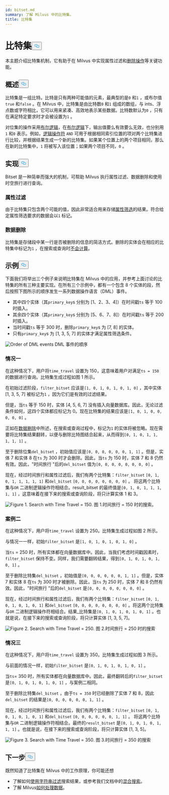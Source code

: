 ```yaml
---
id: bitset.md
summary: 了解 Milvus 中的比特集。
title: 比特集
---
```

<h1 id="Bitset" class="common-anchor-header">比特集<button data-href="#Bitset" class="anchor-icon" translate="no">
      <svg translate="no"
        aria-hidden="true"
        focusable="false"
        height="20"
        version="1.1"
        viewBox="0 0 16 16"
        width="16"
      >
        <path
          fill="#0092E4"
          fill-rule="evenodd"
          d="M4 9h1v1H4c-1.5 0-3-1.69-3-3.5S2.55 3 4 3h4c1.45 0 3 1.69 3 3.5 0 1.41-.91 2.72-2 3.25V8.59c.58-.45 1-1.27 1-2.09C10 5.22 8.98 4 8 4H4c-.98 0-2 1.22-2 2.5S3 9 4 9zm9-3h-1v1h1c1 0 2 1.22 2 2.5S13.98 12 13 12H9c-.98 0-2-1.22-2-2.5 0-.83.42-1.64 1-2.09V6.25c-1.09.53-2 1.84-2 3.25C6 11.31 7.55 13 9 13h4c1.45 0 3-1.69 3-3.5S14.5 6 13 6z"
        ></path>
      </svg>
    </button></h1><p>本主题介绍比特集机制，它有助于在 Milvus 中实现属性过滤和<a href="https://milvus.io/blog/2022-02-07-how-milvus-deletes-streaming-data-in-distributed-cluster.md">删除操作</a>等关键功能。</p>
<h2 id="Overview" class="common-anchor-header">概述<button data-href="#Overview" class="anchor-icon" translate="no">
      <svg translate="no"
        aria-hidden="true"
        focusable="false"
        height="20"
        version="1.1"
        viewBox="0 0 16 16"
        width="16"
      >
        <path
          fill="#0092E4"
          fill-rule="evenodd"
          d="M4 9h1v1H4c-1.5 0-3-1.69-3-3.5S2.55 3 4 3h4c1.45 0 3 1.69 3 3.5 0 1.41-.91 2.72-2 3.25V8.59c.58-.45 1-1.27 1-2.09C10 5.22 8.98 4 8 4H4c-.98 0-2 1.22-2 2.5S3 9 4 9zm9-3h-1v1h1c1 0 2 1.22 2 2.5S13.98 12 13 12H9c-.98 0-2-1.22-2-2.5 0-.83.42-1.64 1-2.09V6.25c-1.09.53-2 1.84-2 3.25C6 11.31 7.55 13 9 13h4c1.45 0 3-1.69 3-3.5S14.5 6 13 6z"
        ></path>
      </svg>
    </button></h2><p>比特集是一组比特。比特是只有两种可能值的元素，最典型的是<code translate="no">0</code> 和<code translate="no">1</code> ，或布尔值<code translate="no">true</code> 和<code translate="no">false</code> 。在 Milvus 中，比特集是由比特数<code translate="no">0</code> 和<code translate="no">1</code> 组成的数组，与 ints、浮点数或字符相比，它可以用来紧凑、高效地表示某些数据。比特数默认为<code translate="no">0</code> ，只有在满足特定要求时才会被设置为<code translate="no">1</code> 。</p>
<p>对位集的操作采用<a href="/docs/zh/boolean.md">布尔逻辑</a>，在<a href="/docs/zh/boolean.md">布尔逻辑</a>下，输出值要么有效要么无效，也分别用<code translate="no">1</code> 和<code translate="no">0</code> 表示。例如，<a href="https://milvus.io/docs/v2.1.x/boolean.md#Logical-operators">逻辑操作符</a> <code translate="no">AND</code> 可用于根据相同索引位置的项对两个比特集进行比较，并根据结果生成一个新的比特集。如果某个位置上的两个项目相同，那么在新的比特集中，<code translate="no">1</code> 将被写入该位置；如果两个项目不同，<code translate="no">0</code> 。</p>
<h2 id="Implementation" class="common-anchor-header">实现<button data-href="#Implementation" class="anchor-icon" translate="no">
      <svg translate="no"
        aria-hidden="true"
        focusable="false"
        height="20"
        version="1.1"
        viewBox="0 0 16 16"
        width="16"
      >
        <path
          fill="#0092E4"
          fill-rule="evenodd"
          d="M4 9h1v1H4c-1.5 0-3-1.69-3-3.5S2.55 3 4 3h4c1.45 0 3 1.69 3 3.5 0 1.41-.91 2.72-2 3.25V8.59c.58-.45 1-1.27 1-2.09C10 5.22 8.98 4 8 4H4c-.98 0-2 1.22-2 2.5S3 9 4 9zm9-3h-1v1h1c1 0 2 1.22 2 2.5S13.98 12 13 12H9c-.98 0-2-1.22-2-2.5 0-.83.42-1.64 1-2.09V6.25c-1.09.53-2 1.84-2 3.25C6 11.31 7.55 13 9 13h4c1.45 0 3-1.69 3-3.5S14.5 6 13 6z"
        ></path>
      </svg>
    </button></h2><p>Bitset 是一种简单而强大的机制，可帮助 Milvus 执行属性过滤、数据删除和使用时空旅行进行查询。</p>
<h3 id="Attribute-filtering" class="common-anchor-header">属性过滤</h3><p>由于比特集只包含两个可能的值，因此非常适合用来存储<a href="https://milvus.io/docs/v2.1.x/hybridsearch.md">属性筛选</a>的结果。符合给定属性筛选要求的数据会以<code translate="no">1</code> 标记。</p>
<h3 id="Data-deletion" class="common-anchor-header">数据删除</h3><p>比特集是存储段中某一行是否被删除的信息的简洁方式。删除的实体会在相应的比特集中标记为<code translate="no">1</code> ，在搜索或查询时<a href="https://milvus.io/blog/deleting-data-in-milvus.md">不会计算</a>。</p>
<h2 id="Examples" class="common-anchor-header">示例<button data-href="#Examples" class="anchor-icon" translate="no">
      <svg translate="no"
        aria-hidden="true"
        focusable="false"
        height="20"
        version="1.1"
        viewBox="0 0 16 16"
        width="16"
      >
        <path
          fill="#0092E4"
          fill-rule="evenodd"
          d="M4 9h1v1H4c-1.5 0-3-1.69-3-3.5S2.55 3 4 3h4c1.45 0 3 1.69 3 3.5 0 1.41-.91 2.72-2 3.25V8.59c.58-.45 1-1.27 1-2.09C10 5.22 8.98 4 8 4H4c-.98 0-2 1.22-2 2.5S3 9 4 9zm9-3h-1v1h1c1 0 2 1.22 2 2.5S13.98 12 13 12H9c-.98 0-2-1.22-2-2.5 0-.83.42-1.64 1-2.09V6.25c-1.09.53-2 1.84-2 3.25C6 11.31 7.55 13 9 13h4c1.45 0 3-1.69 3-3.5S14.5 6 13 6z"
        ></path>
      </svg>
    </button></h2><p>下面我们将举出三个例子来说明比特集在 Milvus 中的应用，并参考上面讨论的比特集的所有三种主要实现。在所有三个示例中，都有一个包含 8 个实体的段，然后按照下图所示的顺序发生一系列数据操作语言（DML）事件。</p>
<ul>
<li>其中四个实体（其<code translate="no">primary_key</code>s 分别为 [1、2、3、4]）在时间戳<code translate="no">ts</code> 等于 100 时插入。</li>
<li>其余四个实体（其<code translate="no">primary_key</code>s 分别为 [5、6、7、8]）在时间戳<code translate="no">ts</code> 等于 200 时插入。</li>
<li>当时间戳<code translate="no">ts</code> 等于 300 时，删除<code translate="no">primary_key</code>s 为 [7, 8] 的实体。</li>
<li>只有<code translate="no">primary_key</code>s 为 [1, 3, 5, 7] 的实体才满足属性筛选条件。</li>
</ul>
<p>
  
   <span class="img-wrapper"> <img translate="no" src="/docs/v2.6.x/assets/bitset_0.svg" alt="Order of DML events" class="doc-image" id="order-of-dml-events" />
   </span> <span class="img-wrapper"> <span>DML 事件的顺序</span> </span></p>
<h3 id="Case-one" class="common-anchor-header">情况一</h3><p>在这种情况下，用户将<code translate="no">time_travel</code> 设置为 150，这意味着用户对满足<code translate="no">ts = 150</code> 的数据进行查询。比特集生成过程如图 1 所示。</p>
<p>在初始过滤阶段，<code translate="no">filter_bitset</code> 应该是<code translate="no">[1, 0, 1, 0, 1, 0, 1, 0]</code> ，其中实体 [1, 3, 5, 7] 被标记为<code translate="no">1</code> ，因为它们是有效的过滤结果。</p>
<p>但是，当<code translate="no">ts</code> 等于 150 时，实体 [4, 5, 6, 7] 没有插入向量数据库。因此，无论过滤条件如何，这四个实体都应标记为 0。现在比特集的结果应该是<code translate="no">[1, 0, 1, 0, 0, 0, 0, 0]</code> 。</p>
<p>正如在<a href="#data-deletion">数据删除</a>中所述，在搜索或查询过程中，标记为<code translate="no">1</code> 的实体将被忽略。现在需要将比特集结果翻转，以便与删除比特图结合起来，从而得到<code translate="no">[0, 1, 0, 1, 1, 1, 1, 1]</code> 。</p>
<p>至于删除位集<code translate="no">del_bitset</code> ，初始值应该是<code translate="no">[0, 0, 0, 0, 0, 0, 1, 1]</code> 。但是，实体 7 和实体 8 在<code translate="no">ts</code> 为 300 时才会删除。因此，当<code translate="no">ts</code> 为 150 时，实体 7 和 8 仍然有效。因此，"时间旅行 "后的<code translate="no">del_bitset</code> 值为<code translate="no">[0, 0, 0, 0, 0, 0, 0, 0]</code> 。</p>
<p>现在，经过时间旅行和属性过滤后，我们有两个比特集：<code translate="no">filter_bitset</code> <code translate="no">[0, 1, 0, 1, 1, 1, 1, 1]</code> 和<code translate="no">del_bitset</code> <code translate="no">[0, 0, 0, 0, 0, 0, 0, 0]</code> 。  将这两个比特集与<code translate="no">OR</code> 二进制逻辑操作符相结合。result_bitset 的最终值是<code translate="no">[0, 1, 0, 1, 1, 1, 1, 1]</code> ，这意味着在接下来的搜索或查询阶段，将只计算实体 1 和 3。</p>
<p>
 <span class="img-wrapper">
   <img translate="no" src="/docs/v2.6.x/assets/bitset_1.jpg" alt="Figure 1. Search with Time Travel = 150." class="doc-image" id="figure-1.-search-with-time-travel-=-150." />
   <span>图 1.时间旅行 = 150 时的搜索</span>。 </span></p>
<h3 id="Case-two" class="common-anchor-header">案例二</h3><p>在这种情况下，用户将<code translate="no">time_travel</code> 设置为 250。比特集生成过程如图 2 所示。</p>
<p>与情况一一样，初始<code translate="no">filter_bitset</code> 是<code translate="no">[1, 0, 1, 0, 1, 0, 1, 0]</code> 。</p>
<p>当<code translate="no">ts</code> = 250 时，所有实体都在向量数据库中。因此，当我们考虑时间戳因素时，<code translate="no">filter_bitset</code> 保持不变。同样，我们需要翻转结果，得到<code translate="no">[0, 1, 0, 1, 0, 1, 0, 1]</code> 。</p>
<p>至于删除比特集<code translate="no">del_bitset</code> ，初始值是<code translate="no">[0, 0, 0, 0, 0, 0, 1, 1]</code> 。但是，实体 7 和实体 8 在<code translate="no">ts</code> 为 300 时才被删除。因此，当<code translate="no">ts</code> 为 250 时，实体 7 和 8 仍然有效。因此，"时间旅行 "后的<code translate="no">del_bitset</code> 是<code translate="no">[0, 0, 0, 0, 0, 0, 0, 0]</code> 。</p>
<p>现在，经过时间旅行和属性过滤后，我们有两个比特集：<code translate="no">filter_bitset</code> <code translate="no">[0, 1, 0, 1, 0, 1, 0, 1]</code> 和<code translate="no">del_bitset</code> <code translate="no">[0, 0, 0, 0, 0, 0, 0, 0]</code> 。将这两个比特集与<code translate="no">OR</code> 二进制逻辑操作符相结合。结果_比特集是<code translate="no">[0, 1, 0, 1, 0, 1, 0, 1]</code> 。也就是说，在接下来的搜索或查询阶段，将只计算实体 [1, 3, 5, 7]。</p>
<p>
 <span class="img-wrapper">
   <img translate="no" src="/docs/v2.6.x/assets/bitset_2.jpg" alt="Figure 2. Search with Time Travel = 250." class="doc-image" id="figure-2.-search-with-time-travel-=-250." />
   <span>图 2.时间旅行 = 250 时的搜索</span> </span></p>
<h3 id="Case-three" class="common-anchor-header">情况三</h3><p>在这种情况下，用户将<code translate="no">time_travel</code> 设置为 350。比特集生成过程如图 3 所示。</p>
<p>与前面的情况一样，初始<code translate="no">filter_bitset</code> 是<code translate="no">[0, 1, 0, 1, 0, 1, 0, 1]</code> 。</p>
<p>当<code translate="no">ts</code>= 350 时，所有实体都在向量数据库中。因此，最终翻转后的<code translate="no">filter_bitset</code> 是<code translate="no">[0, 1, 0, 1, 0, 1, 0, 1]</code> ，与案例二相同。</p>
<p>至于删除比特集<code translate="no">del_bitset</code> ，由于<code translate="no">ts = 350</code> 时已经删除了实体 7 和 8，因此<code translate="no">del_bitset</code> 的结果是<code translate="no">[0, 0, 0, 0, 0, 0, 1, 1]</code> 。</p>
<p>现在，经过时间旅行和属性过滤后，我们有两个比特集：<code translate="no">filter_bitset</code> <code translate="no">[0, 1, 0, 1, 0, 1, 0, 1]</code> 和<code translate="no">del_bitset</code> <code translate="no">[0, 0, 0, 0, 0, 0, 1, 1]</code> 。  将这两个比特集与<code translate="no">OR</code> 二进制逻辑操作符相结合。最终的<code translate="no">result_bitset</code> 是<code translate="no">[0, 1, 0, 1, 0, 1, 1, 1]</code> 。也就是说，在接下来的搜索或查询阶段，将只计算实体 [1, 3, 5]。</p>
<p>
 <span class="img-wrapper">
   <img translate="no" src="/docs/v2.6.x/assets/bitset_3.jpg" alt="Figure 3. Search with Time Travel = 350." class="doc-image" id="figure-3.-search-with-time-travel-=-350." />
   <span>图 3.时间旅行 = 350 的搜索</span> </span></p>
<h2 id="Whats-next" class="common-anchor-header">下一步<button data-href="#Whats-next" class="anchor-icon" translate="no">
      <svg translate="no"
        aria-hidden="true"
        focusable="false"
        height="20"
        version="1.1"
        viewBox="0 0 16 16"
        width="16"
      >
        <path
          fill="#0092E4"
          fill-rule="evenodd"
          d="M4 9h1v1H4c-1.5 0-3-1.69-3-3.5S2.55 3 4 3h4c1.45 0 3 1.69 3 3.5 0 1.41-.91 2.72-2 3.25V8.59c.58-.45 1-1.27 1-2.09C10 5.22 8.98 4 8 4H4c-.98 0-2 1.22-2 2.5S3 9 4 9zm9-3h-1v1h1c1 0 2 1.22 2 2.5S13.98 12 13 12H9c-.98 0-2-1.22-2-2.5 0-.83.42-1.64 1-2.09V6.25c-1.09.53-2 1.84-2 3.25C6 11.31 7.55 13 9 13h4c1.45 0 3-1.69 3-3.5S14.5 6 13 6z"
        ></path>
      </svg>
    </button></h2><p>既然知道了比特集在 Milvus 中的工作原理，你可能还想</p>
<ul>
<li>了解如何<a href="https://milvus.io/blog/2022-08-08-How-to-use-string-data-to-empower-your-similarity-search-applications.md">使用字符串过滤</a>搜索结果，或参考我们文档中的<a href="https://milvus.io/docs/hybridsearch.md">混合搜索</a>。</li>
<li>了解 Milvus<a href="https://milvus.io/docs/v2.1.x/data_processing.md">如何处理数据</a>。</li>
</ul>
